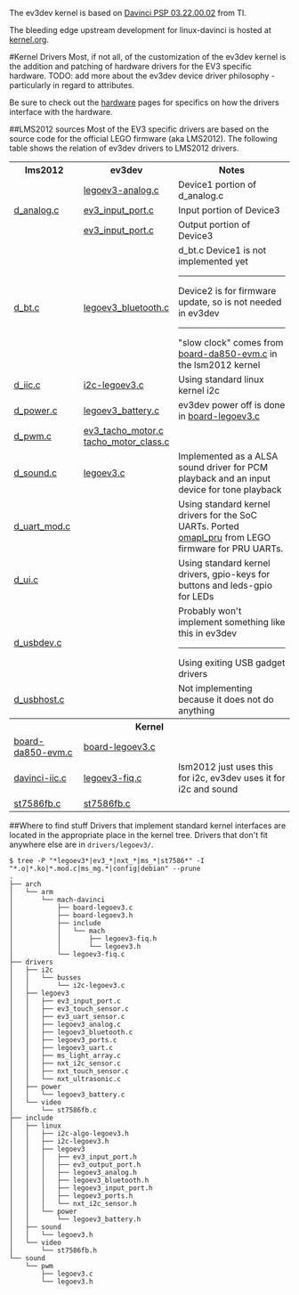 The ev3dev kernel is based on [Davinci PSP 03.22.00.02](http://processors.wiki.ti.com/index.php/DaVinci_PSP_03.22.00.02_Release_Notes) from TI.


The bleeding edge upstream development for linux-davinci is hosted at [kernel.org](https://git.kernel.org/cgit/linux/kernel/git/nsekhar/linux-davinci.git).

#Kernel Drivers
Most, if not all, of the customization of the ev3dev kernel is the addition and patching of hardware drivers for the EV3 specific hardware. TODO: add more about the ev3dev device driver philosophy - particularly in regard to attributes.

Be sure to check out the [hardware](ev3dev-kernel-hackers-notebook#hardware) pages for specifics on how the drivers interface with the hardware.

##LMS2012 sources
Most of the EV3 specific drivers are based on the source code for the official LEGO firmware (aka LMS2012). The following table shows the relation of ev3dev drivers to LMS2012 drivers. 

<table>
    <tr>
        <th>lms2012
        <th>ev3dev
        <th>Notes
    <tr>
        <td rowspan="3"><a href="https://github.com/mindboards/ev3sources/blob/fea79c0e219cd5e43193ce2987b496e04758f3e2/lms2012/d_analog/Linuxmod_AM1808/d_analog.c">d_analog.c</a>
        <td><a href="../../ev3dev-kernel/blob/master/drivers/legoev3/legoev3_analog.c">legoev3-analog.c</a>
        <td>Device1 portion of d_analog.c
    <tr>
        <td><a href="../../ev3dev-kernel/blob/master/drivers/legoev3/ev3_input_port.c">ev3_input_port.c</a>
        <td>Input portion of Device3
    <tr>
        <td><a href="../../ev3dev-kernel/blob/master/drivers/legoev3/ev3_output_port.c">ev3_input_port.c</a>
        <td>Output portion of Device3
    <tr>
        <td><a href="https://github.com/mindboards/ev3sources/blob/7357369b6ebae4ee62001f3964f0f5fd0cce3c32/lms2012/d_bt/Linuxmod_AM1808/d_bt.c">d_bt.c</a>
        <td><a href="../../ev3dev-kernel/ev3dev-kernel/blob/master/drivers/legoev3/legoev3_bluetooth.c">legoev3_bluetooth.c</a>
        <td>d_bt.c Device1 is not implemented yet
            <hr>Device2 is for firmware update, so is not needed in ev3dev
            <hr>"slow clock" comes from <a href="https://github.com/mindboards/ev3sources/blob/7357369b6ebae4ee62001f3964f0f5fd0cce3c32/extra/linux-03.20.00.13/arch/arm/mach-davinci/board-da850-evm.c">board-da850-evm.c</a> in the lsm2012 kernel
    <tr>
        <td><a href="https://github.com/mindboards/ev3sources/blob/7357369b6ebae4ee62001f3964f0f5fd0cce3c32/lms2012/d_iic/Linuxmod_AM1808/d_iic.c">d_iic.c</a>
        <td><a href="../../ev3dev-kernel/blob/master/drivers/i2c/busses/i2c-legoev3.c">i2c-legoev3.c</a>
        <td>Using standard linux kernel i2c
    <tr>
        <td><a href="https://github.com/mindboards/ev3sources/blob/7357369b6ebae4ee62001f3964f0f5fd0cce3c32/lms2012/d_power/Linuxmod_AM1808/d_power.c">d_power.c</a>
        <td><a href="../../ev3dev-kernel/blob/master/drivers/power/legoev3_battery.c">legoev3_battery.c</a>
        <td>ev3dev power off is done in <a href="../../ev3dev-kernel/blob/master/arch/arm/mach-davinci/board-legoev3.c">board-legoev3.c</a>
    <tr>
        <td><a href="https://github.com/mindboards/ev3sources/blob/7357369b6ebae4ee62001f3964f0f5fd0cce3c32/lms2012/d_pwm/Linuxmod_AM1808/d_pwm.c">d_pwm.c</a>
        <td><a href="../../ev3dev-kernel/blob/master/drivers/legoev3/ev3_tacho_motor.c">ev3_tacho_motor.c</a><br /><a href="../../ev3dev-kernel/blob/master/drivers/legoev3/tacho_motor_class.c">tacho_motor_class.c</a>
        <td>
    <tr>
        <td><a href="https://github.com/mindboards/ev3sources/blob/7357369b6ebae4ee62001f3964f0f5fd0cce3c32/lms2012/d_sound/Linuxmod_AM1808/d_sound.c">d_sound.c</a>
        <td><a href="../../ev3dev-kernel/blob/master/sound/pwm/legoev3.c">legoev3.c</a>
        <td>Implemented as a ALSA sound driver for PCM playback and an input device for tone playback
    <tr>
        <td><a href="https://github.com/mindboards/ev3sources/blob/7357369b6ebae4ee62001f3964f0f5fd0cce3c32/lms2012/d_uart/Linuxmod_AM1808/d_uart_mod.c">d_uart_mod.c</a>
        <td>
        <td>Using standard kernel drivers for the SoC UARTs. Ported <a href=
https://github.com/mindboards/ev3dev-kernel/tree/master/drivers/tty/serial/omapl_pru">omapl_pru</a> from LEGO firmware for PRU UARTs.
    <tr>
        <td><a href="https://github.com/mindboards/ev3sources/blob/7357369b6ebae4ee62001f3964f0f5fd0cce3c32/lms2012/d_ui/Linuxmod_AM1808/d_ui.c">d_ui.c</a>
        <td>
        <td>Using standard kernel drivers, gpio-keys for buttons and leds-gpio for LEDs
    <tr>
        <td><a href="https://github.com/mindboards/ev3sources/blob/7357369b6ebae4ee62001f3964f0f5fd0cce3c32/lms2012/d_usbdev/Linuxmod_AM1808/d_usbdev.c">d_usbdev.c</a>
        <td>
        <td>Probably won't implement something like this in ev3dev<hr>Using exiting USB gadget drivers
    <tr>
        <td><a href="https://github.com/mindboards/ev3sources/blob/7357369b6ebae4ee62001f3964f0f5fd0cce3c32/lms2012/d_usbhost/Linuxmod_AM1808/d_usbhost.c">d_usbhost.c</a>
        <td>
        <td>Not implementing because it does not do anything
    <tr>
        <th colspan="3">Kernel
    <tr>
        <td><a href="https://github.com/mindboards/ev3sources/blob/7357369b6ebae4ee62001f3964f0f5fd0cce3c32/extra/linux-03.20.00.13/arch/arm/mach-davinci/board-da850-evm.c">board-da850-evm.c</a>
        <td><a href="../../ev3dev-kernel/blob/master/arch/arm/mach-davinci/board-legoev3.c">board-legoev3.c</a>
        <td>
    <tr>
        <td><a href="https://github.com/mindboards/ev3sources/blob/7357369b6ebae4ee62001f3964f0f5fd0cce3c32/extra/linux-03.20.00.13/arch/arm/mach-davinci/davinci-iic.c">davinci-iic.c</a>
        <td><a href="../../ev3dev-kernel/blob/master/arch/arm/mach-davinci/legoev3-fiq.c">legoev3-fiq.c</a>
        <td>lsm2012 just uses this for i2c, ev3dev uses it for i2c and sound
    <tr>
        <td><a href="https://github.com/mindboards/ev3sources/blob/7357369b6ebae4ee62001f3964f0f5fd0cce3c32/extra/linux-03.20.00.13/drivers/video/st7586fb.c">st7586fb.c</a>
        <td><a href="../../ev3dev-kernel/blob/master/drivers/video/st7586fb.c">st7586fb.c</a>
        <td>
</table>


##Where to find stuff
Drivers that implement standard kernel interfaces are located in the appropriate place in the kernel tree. Drivers that don't fit anywhere else are in ```drivers/legoev3/```.

````
$ tree -P "*legoev3*|ev3_*|nxt_*|ms_*|st7586*" -I "*.o|*.ko|*.mod.c|ms_mg.*|config|debian" --prune
.
├── arch
│   └── arm
│       └── mach-davinci
│           ├── board-legoev3.c
│           ├── board-legoev3.h
│           ├── include
│           │   └── mach
│           │       ├── legoev3-fiq.h
│           │       └── legoev3.h
│           └── legoev3-fiq.c
├── drivers
│   ├── i2c
│   │   └── busses
│   │       └── i2c-legoev3.c
│   ├── legoev3
│   │   ├── ev3_input_port.c
│   │   ├── ev3_touch_sensor.c
│   │   ├── ev3_uart_sensor.c
│   │   ├── legoev3_analog.c
│   │   ├── legoev3_bluetooth.c
│   │   ├── legoev3_ports.c
│   │   ├── legoev3_uart.c
│   │   ├── ms_light_array.c
│   │   ├── nxt_i2c_sensor.c
│   │   ├── nxt_touch_sensor.c
│   │   └── nxt_ultrasonic.c
│   ├── power
│   │   └── legoev3_battery.c
│   └── video
│       └── st7586fb.c
├── include
│   ├── linux
│   │   ├── i2c-algo-legoev3.h
│   │   ├── i2c-legoev3.h
│   │   ├── legoev3
│   │   │   ├── ev3_input_port.h
│   │   │   ├── ev3_output_port.h
│   │   │   ├── legoev3_analog.h
│   │   │   ├── legoev3_bluetooth.h
│   │   │   ├── legoev3_input_port.h
│   │   │   ├── legoev3_ports.h
│   │   │   └── nxt_i2c_sensor.h
│   │   └── power
│   │       └── legoev3_battery.h
│   ├── sound
│   │   └── legoev3.h
│   └── video
│       └── st7586fb.h
└── sound
    └── pwm
        ├── legoev3.c
        └── legoev3.h
````
